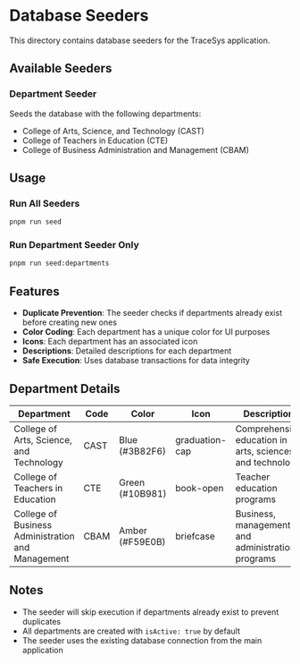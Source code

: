 # Database Seeders

This directory contains database seeders for the TraceSys application.

## Available Seeders

### Department Seeder
Seeds the database with the following departments:
- College of Arts, Science, and Technology (CAST)
- College of Teachers in Education (CTE)
- College of Business Administration and Management (CBAM)

## Usage

### Run All Seeders
```bash
pnpm run seed
```

### Run Department Seeder Only
```bash
pnpm run seed:departments
```

## Features

- **Duplicate Prevention**: The seeder checks if departments already exist before creating new ones
- **Color Coding**: Each department has a unique color for UI purposes
- **Icons**: Each department has an associated icon
- **Descriptions**: Detailed descriptions for each department
- **Safe Execution**: Uses database transactions for data integrity

## Department Details

| Department | Code | Color | Icon | Description |
|------------|------|-------|------|-------------|
| College of Arts, Science, and Technology | CAST | Blue (#3B82F6) | graduation-cap | Comprehensive education in arts, sciences, and technology |
| College of Teachers in Education | CTE | Green (#10B981) | book-open | Teacher education programs |
| College of Business Administration and Management | CBAM | Amber (#F59E0B) | briefcase | Business, management, and administration programs |

## Notes

- The seeder will skip execution if departments already exist to prevent duplicates
- All departments are created with `isActive: true` by default
- The seeder uses the existing database connection from the main application
